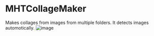 # MHTCollageMaker
 Makes collages from images from multiple folders. It detects images automotically.
![image](https://github.com/muhammetozeski/MHTCollageMaker/assets/51961772/0a34d0a4-d59f-4db9-aa0a-7051222b473d)
